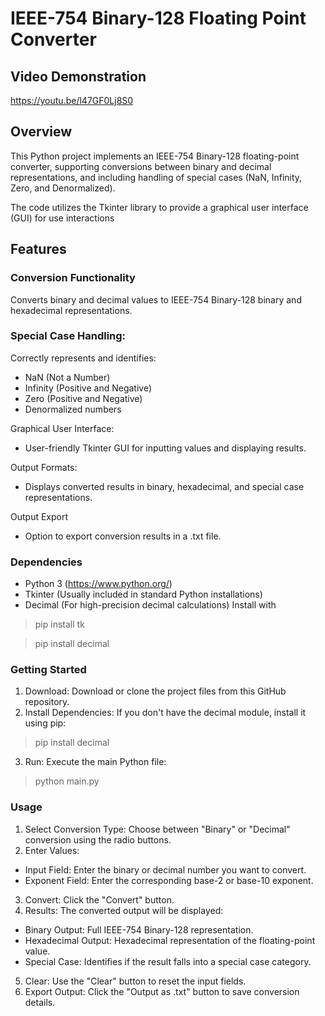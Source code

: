 # IEEE-754 Binary-128 Floating Point Converter

## Video Demonstration
https://youtu.be/l47GF0Lj8S0

## Overview

This Python project implements an IEEE-754 Binary-128 floating-point converter, supporting conversions between binary and decimal representations, and including handling of special cases (NaN, Infinity, Zero, and Denormalized).

The code utilizes the Tkinter library to provide a graphical user interface (GUI) for use interactions

## Features
### Conversion Functionality
Converts binary and decimal values to IEEE-754 Binary-128 binary and hexadecimal representations.

### Special Case Handling:
Correctly represents and identifies:
- NaN (Not a Number)
- Infinity (Positive and Negative)
- Zero (Positive and Negative)
- Denormalized numbers

Graphical User Interface:
- User-friendly Tkinter GUI for inputting values and displaying results.

Output Formats:
- Displays converted results in binary, hexadecimal, and special case representations.

Output Export
- Option to export conversion results in a .txt file.

### Dependencies

- Python 3 (https://www.python.org/)
- Tkinter (Usually included in standard Python installations)
- Decimal (For high-precision decimal calculations) Install with 
> pip install tk

> pip install decimal

### Getting Started

1. Download: Download or clone the project files from this GitHub repository.
2. Install Dependencies: If you don't have the decimal module, install it using pip:
> pip install decimal
3. Run: Execute the main Python file: 
> python main.py

### Usage

1. Select Conversion Type: Choose between "Binary" or "Decimal" conversion using the radio buttons.
2. Enter Values:
- Input Field: Enter the binary or decimal number you want to convert.
- Exponent Field: Enter the corresponding base-2 or base-10 exponent.
3. Convert: Click the "Convert" button.
4. Results: The converted output will be displayed:
- Binary Output: Full IEEE-754 Binary-128 representation.
- Hexadecimal Output: Hexadecimal representation of the floating-point value.
- Special Case: Identifies if the result falls into a special case category.
5. Clear: Use the "Clear" button to reset the input fields.
6. Export Output: Click the "Output as .txt" button to save conversion details.